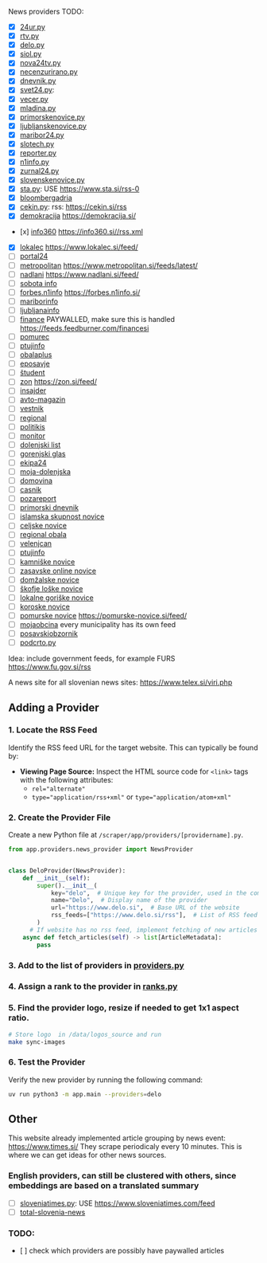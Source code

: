 News providers TODO:

- [x] [24ur.py](scraper/app/providers/_24ur.py)
- [x] [rtv.py](scraper/app/providers/rtv.py)
- [x] [delo.py](scraper/app/providers/delo.py)
- [x] [siol.py](scraper/app/providers/siol.py)
- [x] [nova24tv.py](scraper/app/providers/nova24tv.py)
- [x] [necenzurirano.py](scraper/app/providers/necenzurirano.py)
- [x] [dnevnik.py](scraper/app/providers/dnevnik.py)
- [x] [svet24.py](scraper/app/providers/svet24.py):
- [x] [vecer.py](scraper/app/providers/vecer.py)
- [x] [mladina.py](scraper/app/providers/mladina.py)
- [x] [primorskenovice.py](scraper/app/providers/primorskenovice.py)
- [x] [ljubljanskenovice.py](scraper/app/providers/ljubljanskenovice.py)
- [x] [maribor24.py](scraper/app/providers/maribor24.py)
- [x] [slotech.py](scraper/app/providers/slotech.py)
- [x] [reporter.py](scraper/app/providers/reporter.py)
- [x] [n1info.py](scraper/app/providers/n1info.py)
- [x] [zurnal24.py](scraper/app/providers/zurnal24.py)
- [x] [slovenskenovice.py](scraper/app/providers/slovenskenovice.py)
- [x] [sta.py](scraper/app/providers/sta.py): USE https://www.sta.si/rss-0
- [x] [bloombergadria](https://si.bloombergadria.com/rss)
- [x] [cekin.py](scraper/app/providers/cekin.py): rss: https://cekin.si/rss
- [x] [demokracija](https://demokracija.si/) https://demokracija.si/
- [x] [info360](https://info360.si/) https://info360.si//rss.xml
- [x] [lokalec](https://www.lokalec.si) https://www.lokalec.si/feed/
- [ ] [portal24](https://portal24.si/)
- [ ] [metropolitan](https://www.metropolitan.si/) https://www.metropolitan.si/feeds/latest/
- [ ] [nadlani](nadlani.si) https://www.nadlani.si/feed/
- [ ] [sobota info](https://sobotainfo.com/novice)
- [ ] [forbes.n1info](scraper/app/providers/forbes.n1info.py) https://forbes.n1info.si/
- [ ] [mariborinfo](https://mariborinfo.com/)
- [ ] [ljubljanainfo](https://ljubljanainfo.com/novice)
- [ ] [finance](https://www.finance.si/) PAYWALLED, make sure this is handled https://feeds.feedburner.com/financesi
- [ ] [pomurec](https://pomurec.com/)
- [ ] [ptujinfo](https://ptujinfo.com/novice)
- [ ] [obalaplus](https://obalaplus.si/)
- [ ] [eposavje](https://www.eposavje.com/)
- [ ] [študent](https://www.student.si/)
- [ ] [zon](https://zon.si/) https://zon.si/feed/
- [ ] [insajder](https://insajder.com/)
- [ ] [avto-magazin](https://avto-magazin.metropolitan.si/)
- [ ] [vestnik](https://vestnik.svet24.si/novice)
- [ ] [regional](https://www.regionalobala.si/)
- [ ] [politikis](https://www.politikis.si/)
- [ ] [monitor](https://www.monitor.si/)
- [ ] [dolenjski list](https://dolenjskilist.svet24.si)
- [ ] [gorenjski glas](https://www.gorenjskiglas.si)
- [ ] [ekipa24](https://ekipa.svet24.si)
- [ ] [moja-dolenjska](https://moja-dolenjska.si/)
- [ ] [domovina](https://www.domovina.je/)
- [ ] [casnik](https://casnik.si)
- [ ] [pozareport](https://pozareport.si)
- [ ] [primorski dnevnik](https://www.primorski.eu)
- [ ] [islamska skupnost novice](https://www.islamska-skupnost.si/novice/)
- [ ] [celjske novice](https://www.celje.info)
- [ ] [regional obala](https://www.regionalobala.si)
- [ ] [velenjcan](https://www.velenjcan.si)
- [ ] [ptujinfo](https://ptujinfo.com)
- [ ] [kamniške novice](https://www.kamnik.info/novice_kamnik/)
- [ ] [zasavske online novice](https://zon.si)
- [ ] [domžalske novice](https://www.domzalske-novice.si)
- [ ] [škofje loške novice](https://loske-novice.si)
- [ ] [lokalne goriške novice](https://www.robin.si/kategorija/lokalne-novice/)
- [ ] [koroske novice](https://www.koroskenovice.si/)
- [ ] [pomurske novice](https://pomurske-novice.si) https://pomurske-novice.si/feed/
- [ ] [mojaobcina](https://www.mojaobcina.si/ljubljana) every municipality has its own feed
- [ ] [posavskiobzornik](https://www.posavskiobzornik.si/)
- [ ] [podcrto.py](scraper/app/providers/podcrto.py)

Idea: include government feeds, for example FURS https://www.fu.gov.si/rss

A news site for all slovenian news sites: https://www.telex.si/viri.php

## Adding a Provider

### 1. Locate the RSS Feed

Identify the RSS feed URL for the target website. This can typically be found by:

- **Viewing Page Source:** Inspect the HTML source code for `<link>` tags with the following attributes:
  - `rel="alternate"`
  - `type="application/rss+xml"` or `type="application/atom+xml"`

### 2. Create the Provider File

Create a new Python file at `/scraper/app/providers/[providername].py`.

```python
from app.providers.news_provider import NewsProvider


class DeloProvider(NewsProvider):
    def __init__(self):
        super().__init__(
            key="delo",  # Unique key for the provider, used in the command line to run with specific providers
            name="Delo",  # Display name of the provider
            url="https://www.delo.si",  # Base URL of the website
            rss_feeds=["https://www.delo.si/rss"],  # List of RSS feed URLs
        )
      # If website has no rss feed, implement fetching of new articles manually
    async def fetch_articles(self) -> list[ArticleMetadata]:
        pass

```

### 3. Add to the list of providers in [providers.py](/scraper/app/providers/providers.py)

### 4. Assign a rank to the provider in [ranks.py](/scraper/app/providers/ranks.py)

### 5. Find the provider logo, resize if needed to get 1x1 aspect ratio.

```bash
# Store logo  in /data/logos_source and run
make sync-images
```

### 6. Test the Provider

Verify the new provider by running the following command:

```bash
uv run python3 -m app.main --providers=delo
```

## Other

This website already implemented article grouping by news event:
https://www.times.si/ They scrape periodicaly every 10 minutes. This is where we
can get ideas for other news sources.

### English providers, can still be clustered with others, since embeddings are based on a translated summary

- [ ] [sloveniatimes.py](scraper/app/providers/sloveniatimes.py): USE
      https://www.sloveniatimes.com/feed
- [ ] [total-slovenia-news](https://www.total-slovenia-news.com/)

### TODO:

- [ ] check which providers are possibly have paywalled articles
